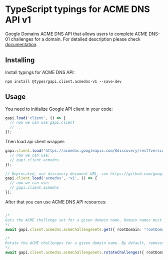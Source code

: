 # TypeScript typings for ACME DNS API v1

Google Domains ACME DNS API that allows users to complete ACME DNS-01 challenges for a domain.
For detailed description please check [documentation](https://developers.google.com/domains/acme-dns/).

## Installing

Install typings for ACME DNS API:

```
npm install @types/gapi.client.acmedns-v1 --save-dev
```

## Usage

You need to initialize Google API client in your code:

```typescript
gapi.load('client', () => {
  // now we can use gapi.client
  // ...
});
```

Then load api client wrapper:

```typescript
gapi.client.load('https://acmedns.googleapis.com/$discovery/rest?version=v1', () => {
  // now we can use:
  // gapi.client.acmedns
});
```

```typescript
// Deprecated, use discovery document URL, see https://github.com/google/google-api-javascript-client/blob/master/docs/reference.md#----gapiclientloadname----version----callback--
gapi.client.load('acmedns', 'v1', () => {
  // now we can use:
  // gapi.client.acmedns
});
```



After that you can use ACME DNS API resources: <!-- TODO: make this work for multiple namespaces -->

```typescript

/*
Gets the ACME challenge set for a given domain name. Domain names must be provided in Punycode.
*/
await gapi.client.acmedns.acmeChallengeSets.get({ rootDomain: "rootDomain",  });

/*
Rotate the ACME challenges for a given domain name. By default, removes any challenges that are older than 30 days. Domain names must be provided in Punycode.
*/
await gapi.client.acmedns.acmeChallengeSets.rotateChallenges({ rootDomain: "rootDomain",  });
```
